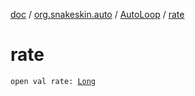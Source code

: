 [doc](../../index.md) / [org.snakeskin.auto](../index.md) / [AutoLoop](index.md) / [rate](./rate.md)

# rate

`open val rate: `[`Long`](https://kotlinlang.org/api/latest/jvm/stdlib/kotlin/-long/index.html)